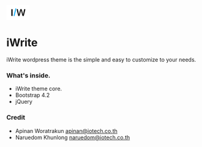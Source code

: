 ![](images/iWrite-icon-mini.png)   
# iWrite  
iWrite wordpress theme is the simple and easy to customize to your needs.

### What's inside.
- iWrite theme core.
- Bootstrap 4.2
- jQuery

### Credit
- Apinan Woratrakun [apinan@iotech.co.th](apinan@iotech.co.th)
- Naruedom Khunlong [naruedom@iotech.co.th](naruedom@iotech.co.th)